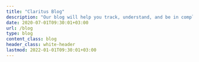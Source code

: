 ```yaml
---
title: "Claritus Blog"
description: "Our blog will help you track, understand, and be in complete control of your wealth. Try Claritus for free!"
date: 2020-07-01T09:30:01+03:00
url: /blog
type: blog
content_class: blog
header_class: white-header
lastmod: 2022-01-01T09:30:01+03:00
---
```

